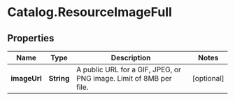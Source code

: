 # Catalog.ResourceImageFull

## Properties
Name | Type | Description | Notes
------------ | ------------- | ------------- | -------------
**imageUrl** | **String** | A public URL for a GIF, JPEG, or PNG image. Limit of 8MB per file.   | [optional] 
